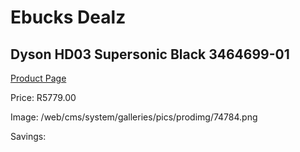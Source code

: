 
# Ebucks Dealz
## Dyson HD03 Supersonic Black 3464699-01
[Product Page](https://www.ebucks.com/web/shop/productSelected.do?prodId=1205963220&catId=1186086453)

Price: R5779.00

Image: /web/cms/system/galleries/pics/prodimg/74784.png

Savings: 


	